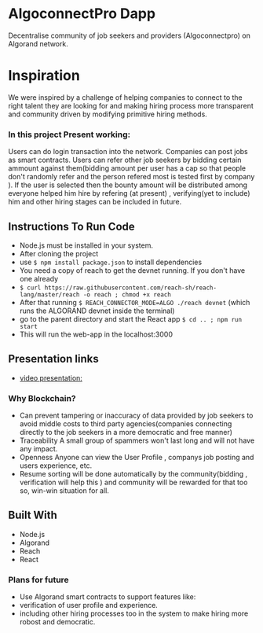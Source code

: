 # AlgoconnectPro Dapp
Decentralise community of job seekers and providers (Algoconnectpro) on Algorand network.

# Inspiration

We were inspired by a challenge of helping companies to connect to the right talent they are looking for and making hiring process more transparent and community driven by modifying primitive hiring methods.

### In this project Present working:

Users can do login transaction into the network. Companies can post jobs as smart contracts. Users can refer other job seekers by bidding certain ammount against them(bidding amount per user has a cap  so that people don't randomly refer and the person refered most is tested first by company ). If the user is selected then the bounty amount will be distributed among  everyone helped him hire by refering (at present) , verifying(yet to include) him and other hiring stages can be included in future.


## Instructions To Run Code

* Node.js must be installed in your system.
* After cloning the project 
* use `$ npm install package.json` to install dependencies
* You need a copy of reach to get the devnet running. If you don't have one already
* `$ curl https://raw.githubusercontent.com/reach-sh/reach-lang/master/reach -o reach ; chmod +x reach`
* After that running `$ REACH_CONNECTOR_MODE=ALGO ./reach devnet` (which runs the ALGORAND devnet inside the terminal)
* go to the parent directory and start the React app `$ cd .. ; npm run start` 
* This will run the web-app in the localhost:3000


## Presentation links
* [video presentation:](https://www.youtube.com/watch?v=ECAwDtmf7ak)

### Why Blockchain?

* Can prevent tampering or inaccuracy of data provided by job seekers to avoid middle costs to third party agencies(companies connecting directly to the job seekers in a more democratic and free manner)
* Traceability A small group of spammers won't last long and will not have any impact. 
* Openness Anyone can view the User Profile , companys job posting and users experience, etc.
* Resume sorting will be done automatically by the community(bidding , verification will help this ) and community will be rewarded for that too so, win-win situation for all.

## Built With

* Node.js 
* Algorand 
* Reach
* React

### Plans for future

* Use Algorand smart contracts to support features like: 
* verification of user profile and experience.
* including other hiring processes too in the system to make hiring more robost and democratic.
